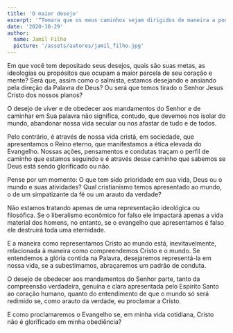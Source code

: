 ```yaml
---
title: 'O maior desejo'
excerpt: '“Tomara que os meus caminhos sejam dirigidos de maneira a poder eu observar os teus estatutos” – Salmos 119.5'
date: '2020-10-29'
author:
  name: Jamil Filho
  picture: '/assets/autores/jamil_filho.jpg'
---
```


Em que você tem depositado seus desejos, quais são suas metas, as ideologias ou propósitos que ocupam a maior parcela de seu coração e mente? Será que, assim como o salmista, estamos desejando e ansiando pela direção da Palavra de Deus? Ou será que temos tirado o Senhor Jesus Cristo dos nossos planos?

O desejo de viver e de obedecer aos mandamentos do Senhor e de caminhar em Sua palavra não significa, contudo, que devemos nos isolar do mundo, abandonar nossa vida secular ou nos afastar de tudo e de todos.

Pelo contrário, é através de nossa vida cristã, em sociedade, que apresentamos o Reino eterno, que manifestamos a ética elevada do Evangelho. Nossas ações, pensamentos e condutas traçam o perfil de caminho que estamos seguindo e é através desse caminho que sabemos se Deus está sendo glorificado ou não.

Pense por um momento: O que tem sido prioridade em sua vida, Deus ou o mundo e suas atividades? Qual cristianismo temos apresentado ao mundo, o de um simpatizante da fé ou um arauto da verdade?

Não estamos tratando apenas de uma representação ideológica ou filosófica. Se o liberalismo econômico for falso ele impactará apenas a vida material dos homens, no entanto, se o evangelho que apresentamos é falso ele destruirá toda uma eternidade.

E a maneira como representamos Cristo ao mundo está, inevitavelmente, relacionada à maneira como compreendemos Cristo e o mundo. Se entendemos a glória contida na Palavra, desejaremos representá-la em nossa vida, se a subestimamos, abraçaremos um padrão de conduta.

O desejo de obedecer aos mandamentos do Senhor parte, tanto da compreensão verdadeira, genuína e clara apresentada pelo Espírito Santo ao coração humano, quanto do entendimento de que o mundo só será redimido se, como arauto da verdade, eu proclamar a Cristo.

E como proclamaremos o Evangelho se, em minha vida cotidiana, Cristo não é glorificado em minha obediência?